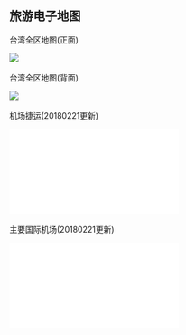 ## 旅游电子地图

台湾全区地图(正面)

![](../files/map/台湾全区地图(正面).jpg)

台湾全区地图(背面)

![](../files/map/台湾全区地图(背面).jpg)

机场捷运(20180221更新)

![](../files/map/机场捷运(20180221更新).pdf)

主要国际机场(20180221更新)

![](../files/map/主要国际机场(20180221更新).pdf)

